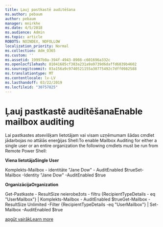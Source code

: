 ```yaml
---
title: Ļauj pastkastē auditēšana
ms.author: pebaum
author: pebaum
manager: mnirkhe
ms.date: 4/5/2018
ms.audience: Admin
ms.topic: article
ROBOTS: NOINDEX, NOFOLLOW
localization_priority: Normal
ms.collection: Adm_O365
ms.custom: ''
ms.assetid: 19997b0a-394f-4943-8908-c601696a332c
ms.openlocfilehash: 81041685cf383a231a9a9739d6daffd6039b4602
ms.sourcegitcommit: 03a156a9c9740521155a30775492c7dff0982588
ms.translationtype: MT
ms.contentlocale: lv-LV
ms.lasthandoff: 03/22/2019
ms.locfileid: "30757825"
---
```

# <a name="enable-mailbox-auditing"></a><span data-ttu-id="b871c-102">Ļauj pastkastē auditēšana</span><span class="sxs-lookup"><span data-stu-id="b871c-102">Enable mailbox auditing</span></span>

<span data-ttu-id="b871c-103">Lai pastkastes atsevišķam lietotājam vai visam uzņēmumam šādas cmdlet jādarbojas no attālās enerģijas Shell:</span><span class="sxs-lookup"><span data-stu-id="b871c-103">To enable Mailbox Auditing for either a single user or an entire organization the following cmdlets must be run from Remote Power Shell:</span></span>
  
 <span data-ttu-id="b871c-104">**Viena lietotāja**</span><span class="sxs-lookup"><span data-stu-id="b871c-104">**Single User**</span></span>
  
<span data-ttu-id="b871c-105">Komplekts-Mailbox - identitāte "Jane Dow" - AuditEnabled $true</span><span class="sxs-lookup"><span data-stu-id="b871c-105">Set-Mailbox -Identity "Jane Dow" -AuditEnabled $true</span></span>
  
 <span data-ttu-id="b871c-106">**Organizācija**</span><span class="sxs-lookup"><span data-stu-id="b871c-106">**Organization**</span></span>
  
<span data-ttu-id="b871c-107">Get-Pastkaste - ResultSize neierobežots - filtru {RecipientTypeDetails - eq "UserMailbox"} | Komplekts-Mailbox - AuditEnabled $true</span><span class="sxs-lookup"><span data-stu-id="b871c-107">Get-Mailbox -ResultSize Unlimited -Filter {RecipientTypeDetails -eq "UserMailbox"} | Set-Mailbox -AuditEnabled $true</span></span>
  
[<span data-ttu-id="b871c-108">apgūt vairāk</span><span class="sxs-lookup"><span data-stu-id="b871c-108">Learn more</span></span>](https://support.office.com/article/aaca8987-5b62-458b-9882-c28476a66918)
  

